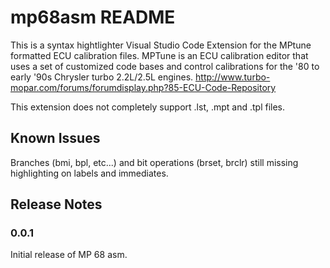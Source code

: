 # mp68asm README

This is a syntax hightlighter Visual Studio Code Extension for the MPtune formatted ECU calibration files.
MPTune is an ECU calibration editor that uses a set of customized code bases and control calibrations for the '80 to early '90s Chrysler turbo 2.2L/2.5L engines.
<http://www.turbo-mopar.com/forums/forumdisplay.php?85-ECU-Code-Repository>

This extension does not completely support .lst, .mpt and .tpl files.

## Known Issues

Branches (bmi, bpl, etc...) and bit operations (brset, brclr) still missing highlighting on labels and immediates.

## Release Notes

### 0.0.1

Initial release of MP 68 asm.
